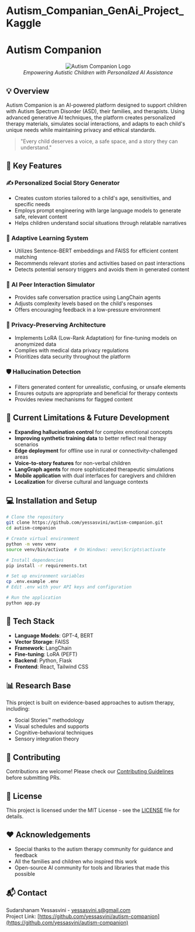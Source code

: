 # Autism_Companian_GenAi_Project_Kaggle

# Autism Companion

<p align="center">
  <img src="/api/placeholder/300/150" alt="Autism Companion Logo" />
  <br>
  <em>Empowering Autistic Children with Personalized AI Assistance</em>
</p>

## 💡 Overview

Autism Companion is an AI-powered platform designed to support children with Autism Spectrum Disorder (ASD), their families, and therapists. Using advanced generative AI techniques, the platform creates personalized therapy materials, simulates social interactions, and adapts to each child's unique needs while maintaining privacy and ethical standards.

> "Every child deserves a voice, a safe space, and a story they can understand."

## 🧠 Key Features

### ✍️ Personalized Social Story Generator
- Creates custom stories tailored to a child's age, sensitivities, and specific needs
- Employs prompt engineering with large language models to generate safe, relevant content
- Helps children understand social situations through relatable narratives

### 🧬 Adaptive Learning System
- Utilizes Sentence-BERT embeddings and FAISS for efficient content matching
- Recommends relevant stories and activities based on past interactions
- Detects potential sensory triggers and avoids them in generated content

### 🤖 AI Peer Interaction Simulator
- Provides safe conversation practice using LangChain agents
- Adjusts complexity levels based on the child's responses
- Offers encouraging feedback in a low-pressure environment

### 🔐 Privacy-Preserving Architecture
- Implements LoRA (Low-Rank Adaptation) for fine-tuning models on anonymized data
- Complies with medical data privacy regulations
- Prioritizes data security throughout the platform

### 🛡️ Hallucination Detection
- Filters generated content for unrealistic, confusing, or unsafe elements
- Ensures outputs are appropriate and beneficial for therapy contexts
- Provides review mechanisms for flagged content

## 🚧 Current Limitations & Future Development

- **Expanding hallucination control** for complex emotional concepts
- **Improving synthetic training data** to better reflect real therapy scenarios
- **Edge deployment** for offline use in rural or connectivity-challenged areas
- **Voice-to-story features** for non-verbal children
- **LangGraph agents** for more sophisticated therapeutic simulations
- **Mobile application** with dual interfaces for caregivers and children
- **Localization** for diverse cultural and language contexts

## 💻 Installation and Setup

```bash
# Clone the repository
git clone https://github.com/yessasvini/autism-companion.git
cd autism-companion

# Create virtual environment
python -m venv venv
source venv/bin/activate  # On Windows: venv\Scripts\activate

# Install dependencies
pip install -r requirements.txt

# Set up environment variables
cp .env.example .env
# Edit .env with your API keys and configuration

# Run the application
python app.py
```

## 🔧 Tech Stack

- **Language Models**: GPT-4, BERT
- **Vector Storage**: FAISS
- **Framework**: LangChain
- **Fine-tuning**: LoRA (PEFT)
- **Backend**: Python, Flask
- **Frontend**: React, Tailwind CSS

## 📊 Research Base

This project is built on evidence-based approaches to autism therapy, including:
- Social Stories™ methodology
- Visual schedules and supports
- Cognitive-behavioral techniques
- Sensory integration theory

## 🤝 Contributing

Contributions are welcome! Please check our [Contributing Guidelines](CONTRIBUTING.md) before submitting PRs.

## 📝 License

This project is licensed under the MIT License - see the [LICENSE](LICENSE) file for details.

## ❤️ Acknowledgements

- Special thanks to the autism therapy community for guidance and feedback
- All the families and children who inspired this work
- Open-source AI community for tools and libraries that made this possible

## 📬 Contact

Sudarshanam Yessasvini - [yessasvini.s@gmail.com](mailto:yessasvini.s@gmail.com)  
Project Link: [https://github.com/yessasvini/autism-companion](https://github.com/yessasvini/autism-companion)
